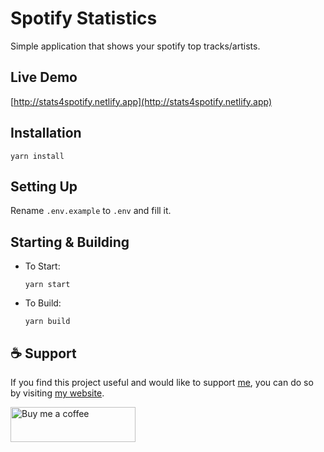 # Spotify Statistics

Simple application that shows your spotify top tracks/artists.

## Live Demo

[http://stats4spotify.netlify.app](http://stats4spotify.netlify.app)

## Installation

```
yarn install
```

## Setting Up

Rename `.env.example` to `.env` and fill it.

## Starting & Building

-   To Start:
    ```
    yarn start
    ```
-   To Build:
    ```
    yarn build
    ```

## ☕ Support

If you find this project useful and would like to support [me](https://github.com/BUR4KBEY), you can do so by visiting [my website](https://burakbey.dev).

<a href="https://burakbey.dev" target="_blank"><img src="https://burakbey.dev/github_support_snippet.png" style="height: 56px !important;width: 200px !important;" alt="Buy me a coffee"></img></a>

